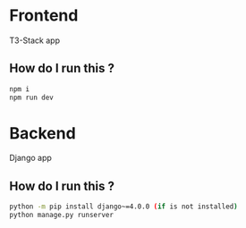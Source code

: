 # Frontend

T3-Stack app

## How do I run this ?

```bash
npm i
npm run dev

```

# Backend

Django app

## How do I run this ?

```bash
python -m pip install django~=4.0.0 (if is not installed)
python manage.py runserver

```
